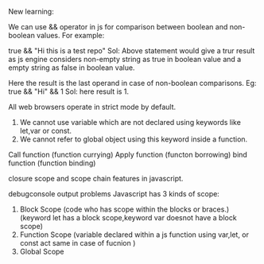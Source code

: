 New learning:

We can use && operator in js for comparison between boolean and non-boolean values.
For example:

true && "Hi this is a test repo"
Sol: Above statement would give a trur result as js engine considers non-empty string as true in boolean value and a empty string as false in boolean value.

Here the result is the last operand in case of non-boolean comparisons.
Eg: true && "Hi" && 1
Sol: here result is 1.

All web browsers operate in strict mode by default.
1) We cannot use variable which are not declared using keywords like let,var or const.
2) We cannot refer to global object using this keyword inside a function.

Call function (function currying)
Apply function (functon borrowing)
bind function (function binding)

closure
scope and scope chain features in javascript.

debugconsole output problems
Javascript has 3 kinds of scope:
1) Block Scope (code who has scope within the blocks or braces.) (keyword let has a block scope,keyword var doesnot have a block scope)
2) Function Scope (variable declared within a js function using var,let, or const act same in case of fucnion )
3) Global Scope
